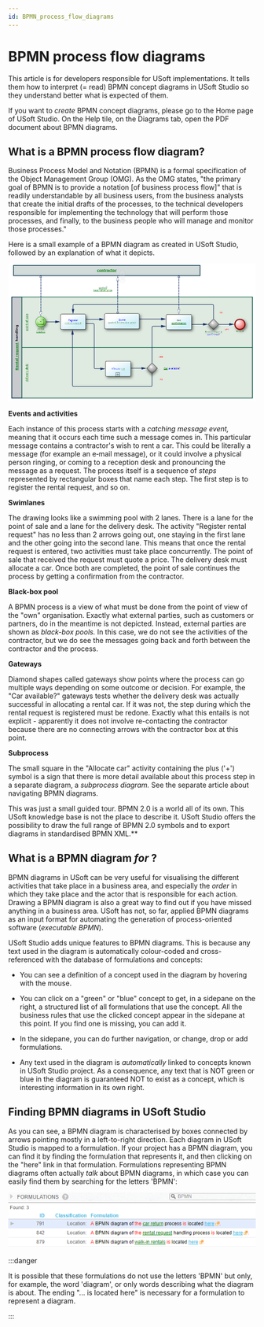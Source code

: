 ```yaml
---
id: BPMN_process_flow_diagrams
---
```


# BPMN process flow diagrams

This article is for developers responsible for USoft implementations. It tells them how to interpret (= read) BPMN concept diagrams in USoft Studio so they understand better what is expected of them.

If you want to *create* BPMN concept diagrams, please go to the Home page of USoft Studio. On the Help tile, on the Diagrams tab, open the PDF document about BPMN diagrams.

## What is a BPMN process flow diagram?

Business Process Model and Notation (BPMN) is a formal specification of the Object Management Group (OMG). As the OMG states, "the primary goal of BPMN is to provide a notation [of business process flow]" that is readily understandable by all business users, from the business analysts that create the initial drafts of the processes, to the technical developers responsible for implementing the technology that will perform those processes, and finally, to the business people who will manage and monitor those processes."

Here is a small example of a BPMN diagram as created in USoft Studio, followed by an explanation of what it depicts.

![](./assets/9507a6f9-b6e4-4e4e-befc-61b12ffd6d47.png)

**Events and activities**

Each instance of this process starts with a *catching message event,* meaning that it occurs each time such a message comes in. This particular message contains a contractor's wish to rent a car. This could be literally a message (for example an e‑mail message), or it could involve a physical person ringing, or coming to a reception desk and pronouncing the message as a request. The process itself is a sequence of *steps* represented by rectangular boxes that name each step. The first step is to register the rental request, and so on.

**Swimlanes**

The drawing looks like a swimming pool with 2 lanes. There is a lane for the point of sale and a lane for the delivery desk. The activity "Register rental request" has no less than 2 arrows going out, one staying in the first lane and the other going into the second lane. This means that once the rental request is entered, two activities must take place concurrently. The point of sale that received the request must quote a price. The delivery desk must allocate a car. Once both are completed, the point of sale continues the process by getting a confirmation from the contractor.

**Black-box pool**

A BPMN process is a view of what must be done from the point of view of the "own" organisation. Exactly what external parties, such as customers or partners, do in the meantime is not depicted. Instead, external parties are shown as *black-box pools.* In this case, we do not see the activities of the contractor, but we do see the messages going back and forth between the contractor and the process.

**Gateways**

Diamond shapes called gateways show points where the process can go multiple ways depending on some outcome or decision. For example, the "Car available?" gateways tests whether the delivery desk was actually successful in allocating a rental car. If it was not, the step during which the rental request is registered must be redone. Exactly what this entails is not explicit - apparently it does not involve re-contacting the contractor because there are no connecting arrows with the contractor box at this point.

**Subprocess**

The small square in the "Allocate car" activity containing the plus ('+') symbol is a sign that there is more detail available about this process step in a separate diagram, a *subprocess diagram.* See the separate article about navigating BPMN diagrams.

This was just a small guided tour. BPMN 2.0 is a world all of its own. This USoft knowledge base is not the place to describe it. USoft Studio offers the possibility to draw the full range of BPMN 2.0 symbols and to export diagrams in standardised BPMN XML.**

## What is a BPMN diagram *for* ?

BPMN diagrams in USoft can be very useful for visualising the different activities that take place in a business area, and especially the *order* in which they take place and the actor that is responsible for each action. Drawing a BPMN diagram is also a great way to find out if you have missed anything in a business area. USoft has not, so far, applied BPMN diagrams as an input format for automating the generation of process-oriented software (*executable BPMN*).

USoft Studio adds unique features to BPMN diagrams. This is because any text used in the diagram is automatically colour-coded and cross-referenced with the database of formulations and concepts:

- You can see a definition of a concept used in the diagram by hovering with the mouse.

- You can click on a "green" or "blue" concept to get, in a sidepane on the right, a structured list of all formulations that use the concept. All the business rules that use the clicked concept appear in the sidepane at this point. If you find one is missing, you can add it.
- In the sidepane, you can do further navigation, or change, drop or add formulations.

- Any text used in the diagram is *automatically* linked to concepts known in USoft Studio project. As a consequence, any text that is NOT green or blue in the diagram is guaranteed NOT to exist as a concept, which is interesting information in its own right.

## Finding BPMN diagrams in USoft Studio

As you can see, a BPMN diagram is characterised by boxes connected by arrows pointing mostly in a left-to-right direction. Each diagram in USoft Studio is mapped to a formulation. If your project has a BPMN diagram, you can find it by finding the formulation that represents it, and then clicking on the "here" link in that formulation. Formulations representing BPMN diagrams often actually *talk* about BPMN diagrams, in which case you can easily find them by searching for the letters 'BPMN':

![](./assets/f1381ac2-8c3a-4d42-97d1-b876c549f30f.png)


:::danger

It is possible that these formulations do not use the letters 'BPMN' but only, for example, the word 'diagram', or only words describing what the diagram is about. The ending "... is located here" is necessary for a formulation to represent a diagram.

:::
